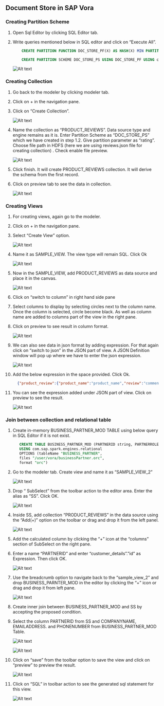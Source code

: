 
## Document Store in SAP Vora

### Creating Partition Scheme

1. Open Sql Editor by clicking SQL Editor tab.
2. Write queries mentioned below in SQL editor and click on “Execute All”.

   ```sql   
       CREATE PARTITION FUNCTION DOC_STORE_PF(X) AS HASH(X) MIN PARTITIONS 3 MAX PARTITIONS 3 USING com.sap.spark.engines;

       CREATE PARTITION SCHEME DOC_STORE_PS USING DOC_STORE_PF USING com.sap.spark.engines;
   ```
   
   ![Alt text](./images/1.jpg "Optional title")
   
### Creating Collection

1. Go back to the modeler by clicking modeler tab.
2. Click on + in the navigation pane.
3. Click on “Create Collection”.

   ![Alt text](./images/2.jpg "Optional title")

4. Name the collection as “PRODUCT_REVIEWS”. Data source type and engine remains as it is. Enter Partition Scheme as “DOC_STORE_PS” which we have created in step 1.2. Give partition parameter as “rating”. Choose file path in HDFS (here we are using reviews.json file for creating collection) . Check enable file preview.

   ![Alt text](./images/3.jpg "Optional title")

5. Click finish. It will create PRODUCT_REVIEWS collection. It will derive the schema from the first record.
6. Click on preview tab to see the data in collection.

   ![Alt text](./images/5.jpg "Optional title")

### Creating Views

1. For creating views, again go to the modeler.
2. Click on + in the navigation pane. 
3. Select “Create View” option.
   
   ![Alt text](./images/6.jpg "Optional title")

4. Name it as SAMPLE_VIEW. The view type will remain SQL. Click Ok

   ![Alt text](./images/7.jpg "Optional title")
   
5. Now in the SAMPLE_VIEW, add PRODUCT_REVIEWS as data source and place it in the canvas.

   ![Alt text](./images/8.jpg "Optional title")
   
6.	Click on “switch to column” in right hand side pane 
7.	Select columns to display by selecting circles next to the column name. Once the column is selected, circle become black. As well as column name are added to columns part of the view in the right pane.
8. Click on preview to see result in column format.

   ![Alt text](./images/9.jpg "Optional title")
   
9.	We can also see data in json format by adding expression. For that again click on “switch to json” in the JSON part of view. A JSON Definition window will pop up where we have to enter the json expression.
   
    ![Alt text](./images/10.jpg "Optional title")
   
10. Add the below expression in the space provided. Click Ok.

     ```json
       {"product_review":{"product_name":"product_name","review":"comment_text","rating":"rating"}}
     ```
11. You can see the expression added under JSON part of view. Click on preview to see the result.

     ![Alt text](./images/11.jpg "Optional title")

### Join between collection and relational table

1.	Create in-memory BUSINESS_PARTNER_MOD TABLE using below query in SQL Editor if it is not exist.

    ```sql
       CREATE TABLE BUSINESS_PARTNER_MOD (PARTNERID string, PARTNERROLE string, EMAILADDRESS string, PHONENUMBER string, FAXNUMBER string, WEBADDRESS string, ADDRESSID string, COMPANYNAME string, LEGALFORM string, CREATEDBY_EMPLOYEEID string, CREATEDAT date, CHANGEDBY_EMPLOYEEID string, CHANGEDAT date, CURRENCY string)
       USING com.sap.spark.engines.relational
       OPTIONS (tableName "BUSINESS_PARTNER",
       files "/user/vora/businessPartner.orc",
       format "orc")
    ```
   
2. Go to the modeler tab. Create view and name it as “SAMPLE_VIEW_2”

   ![Alt text](./images/12.jpg "Optional title")
3. Drop  “ SubSelect” from the toolbar action to the editor area. Enter the alias as “SS”. Click OK.

   ![Alt text](./images/13.jpg "Optional title")
   
4. Inside SS, add collection “PRODUCT_REVIEWS”  in the data source using the “Add(+)” option on the toolbar or drag and drop it from the left panel.

   ![Alt text](./images/14.jpg "Optional title")
   
5. Add the calculated column by clicking the “+” icon at the “columns” section of SubSelect on the right pane.
6. Enter a name “PARTNERID” and enter “customer_details”.”id” as Expression. Then click OK.

   ![Alt text](./images/15.jpg "Optional title")
   
7. Use the breadcrumb option to navigate back to the “sample_view_2” and drop BUSINESS_PARNTER_MOD in the editor by clicking the “+” icon or drag and drop it from left pane.

   ![Alt text](./images/16.jpg "Optional title")
   
8. Create inner join between BUSINESS_PARTNER_MOD and SS by accepting the proposed condition.
9. Select the column PARTNERID from SS and COMPANYNAME, EMAILADDRESS. and PHONENUMBER from BUSINESS_PARTNER_MOD Table.

   ![Alt text](./images/17.png "Optional title")
   
   ![Alt text](./images/18.jpg "Optional title")
   
10. Click on “save” from the toolbar option to save the view and click on “preview” to preview the result.

    ![Alt text](./images/19.jpg "Optional title")
   
11. Click on “SQL” in toolbar action to see the generated sql statement for this view.

    ![Alt text](./images/20.jpg "Optional title")
